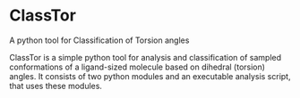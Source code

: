 # ClassTor
A python tool for Classification of Torsion angles

ClassTor is a simple python tool for analysis and classification of sampled conformations of a ligand-sized molecule based on dihedral (torsion) angles. It consists of two python modules and an executable analysis script, that uses these modules.
